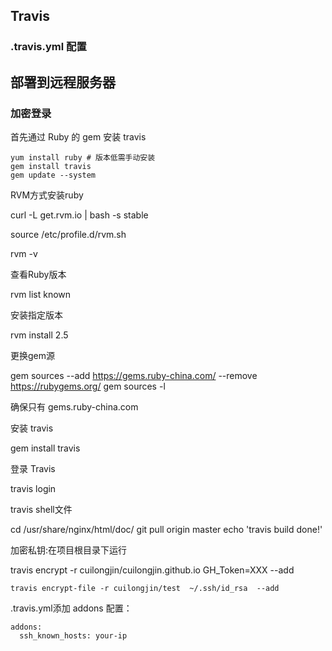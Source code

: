 ## Travis

### .travis.yml 配置



## 部署到远程服务器

### 加密登录

首先通过 Ruby 的 gem 安装 travis

```
yum install ruby # 版本低需手动安装
gem install travis
gem update --system
```

RVM方式安装ruby

curl -L get.rvm.io | bash -s stable

source /etc/profile.d/rvm.sh

rvm -v

查看Ruby版本

rvm list known

安装指定版本

rvm install 2.5



更换gem源

 gem sources --add https://gems.ruby-china.com/ --remove https://rubygems.org/
​gem sources -l

确保只有 gems.ruby-china.com

安装 travis

gem install travis

登录 Travis

travis login



travis shell文件

cd /usr/share/nginx/html/doc/
git pull origin master
echo 'travis build done!'



加密私钥:在项目根目录下运行

travis encrypt -r cuilongjin/cuilongjin.github.io GH_Token=XXX --add

```
travis encrypt-file -r cuilongjin/test  ~/.ssh/id_rsa  --add
```



.travis.yml添加 addons 配置：

```
addons:
  ssh_known_hosts: your-ip
```